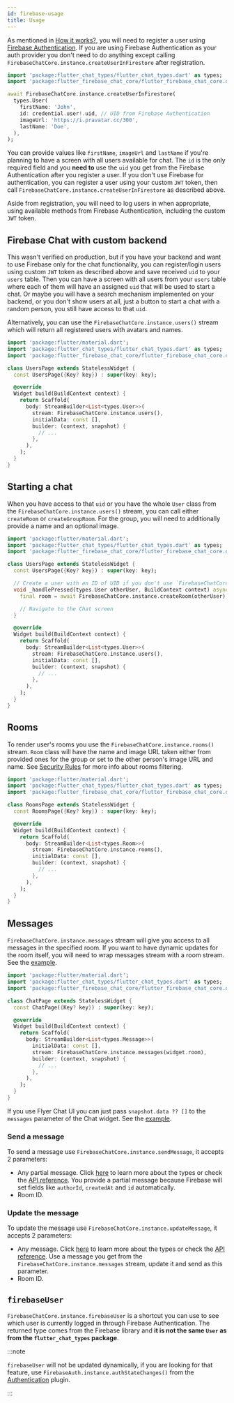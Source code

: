 ```yaml
---
id: firebase-usage
title: Usage
---
```


As mentioned in [How it works?](firebase-overview#how-it-works), you will need to register a user using [Firebase Authentication](https://firebase.google.com/docs/auth). If you are using Firebase Authentication as your auth provider you don't need to do anything except calling `FirebaseChatCore.instance.createUserInFirestore` after registration.

```dart
import 'package:flutter_chat_types/flutter_chat_types.dart' as types;
import 'package:flutter_firebase_chat_core/flutter_firebase_chat_core.dart';

await FirebaseChatCore.instance.createUserInFirestore(
  types.User(
    firstName: 'John',
    id: credential.user!.uid, // UID from Firebase Authentication
    imageUrl: 'https://i.pravatar.cc/300',
    lastName: 'Doe',
  ),
);
```

You can provide values like `firstName`, `imageUrl` and `lastName` if you're planning to have a screen with all users available for chat. The `id` is the only required field and you **need to** use the `uid` you get from the Firebase Authentication after you register a user. If you don't use Firebase for authentication, you can register a user using your custom `JWT` token, then call `FirebaseChatCore.instance.createUserInFirestore` as described above.

Aside from registration, you will need to log users in when appropriate, using available methods from Firebase Authentication, including the custom `JWT` token.

## Firebase Chat with custom backend

This wasn't verified on production, but if you have your backend and want to use Firebase only for the chat functionality, you can register/login users using custom `JWT` token as described above and save received `uid` to your `users` table. Then you can have a screen with all users from your `users` table where each of them will have an assigned `uid` that will be used to start a chat. Or maybe you will have a search mechanism implemented on your backend, or you don't show users at all, just a button to start a chat with a random person, you still have access to that `uid`.

Alternatively, you can use the `FirebaseChatCore.instance.users()` stream which will return all registered users with avatars and names.

```dart
import 'package:flutter/material.dart';
import 'package:flutter_chat_types/flutter_chat_types.dart' as types;
import 'package:flutter_firebase_chat_core/flutter_firebase_chat_core.dart';

class UsersPage extends StatelessWidget {
  const UsersPage({Key? key}) : super(key: key);

  @override
  Widget build(BuildContext context) {
    return Scaffold(
      body: StreamBuilder<List<types.User>>(
        stream: FirebaseChatCore.instance.users(),
        initialData: const [],
        builder: (context, snapshot) {
          // ...
        },
      ),
    );
  }
}
```

## Starting a chat

When you have access to that `uid` or you have the whole `User` class from the `FirebaseChatCore.instance.users()` stream, you can call either `createRoom` or `createGroupRoom`. For the group, you will need to additionally provide a name and an optional image.

```dart
import 'package:flutter/material.dart';
import 'package:flutter_chat_types/flutter_chat_types.dart' as types;
import 'package:flutter_firebase_chat_core/flutter_firebase_chat_core.dart';

class UsersPage extends StatelessWidget {
  const UsersPage({Key? key}) : super(key: key);

  // Create a user with an ID of UID if you don't use `FirebaseChatCore.instance.users()` stream
  void _handlePressed(types.User otherUser, BuildContext context) async {
    final room = await FirebaseChatCore.instance.createRoom(otherUser);

    // Navigate to the Chat screen
  }

  @override
  Widget build(BuildContext context) {
    return Scaffold(
      body: StreamBuilder<List<types.User>>(
        stream: FirebaseChatCore.instance.users(),
        initialData: const [],
        builder: (context, snapshot) {
          // ...
        },
      ),
    );
  }
}
```

## Rooms

To render user's rooms you use the `FirebaseChatCore.instance.rooms()` stream. `Room` class will have the name and image URL taken either from provided ones for the group or set to the other person's image URL and name. See [Security Rules](firebase-rules) for more info about rooms filtering.

```dart
import 'package:flutter/material.dart';
import 'package:flutter_chat_types/flutter_chat_types.dart' as types;
import 'package:flutter_firebase_chat_core/flutter_firebase_chat_core.dart';

class RoomsPage extends StatelessWidget {
  const RoomsPage({Key? key}) : super(key: key);

  @override
  Widget build(BuildContext context) {
    return Scaffold(
      body: StreamBuilder<List<types.Room>>(
        stream: FirebaseChatCore.instance.rooms(),
        initialData: const [],
        builder: (context, snapshot) {
          // ...
        },
      ),
    );
  }
}
```

## Messages

`FirebaseChatCore.instance.messages` stream will give you access to all messages in the specified room. If you want to have dynamic updates for the room itself, you will need to wrap messages stream with a room stream. See the [example](https://github.com/flyerhq/flutter_firebase_chat_core/blob/main/example/lib/chat.dart).

```dart
import 'package:flutter/material.dart';
import 'package:flutter_chat_types/flutter_chat_types.dart' as types;
import 'package:flutter_firebase_chat_core/flutter_firebase_chat_core.dart';

class ChatPage extends StatelessWidget {
  const ChatPage({Key? key}) : super(key: key);

  @override
  Widget build(BuildContext context) {
    return Scaffold(
      body: StreamBuilder<List<types.Message>>(
        initialData: const [],
        stream: FirebaseChatCore.instance.messages(widget.room),
        builder: (context, snapshot) {
          // ...
        },
      ),
    );
  }
}
```

If you use Flyer Chat UI you can just pass `snapshot.data ?? []` to the `messages` parameter of the Chat widget. See the [example](https://github.com/flyerhq/flutter_firebase_chat_core/blob/main/example/lib/chat.dart).

### Send a message

To send a message use `FirebaseChatCore.instance.sendMessage`, it accepts 2 parameters:

* Any partial message. Click [here](/chat-ui/types) to learn more about the types or check the [API reference](https://pub.dev/documentation/flutter_chat_types/latest/index.html). You provide a partial message because Firebase will set fields like `authorId`, `createdAt` and `id` automatically.
* Room ID.

### Update the message

To update the message use `FirebaseChatCore.instance.updateMessage`, it accepts 2 parameters:

* Any message. Click [here](/chat-ui/types) to learn more about the types or check the [API reference](https://pub.dev/documentation/flutter_chat_types/latest/index.html). Use a message you get from the `FirebaseChatCore.instance.messages` stream, update it and send as this parameter.
* Room ID.

## `firebaseUser`

`FirebaseChatCore.instance.firebaseUser` is a shortcut you can use to see which user is currently logged in through Firebase Authentication. The returned type comes from the Firebase library and **it is not the same `User` as from the `flutter_chat_types` package**.

:::note

`firebaseUser` will not be updated dynamically, if you are looking for that feature, use `FirebaseAuth.instance.authStateChanges()` from the [Authentication](https://firebase.flutter.dev/docs/auth/overview) plugin.

:::
